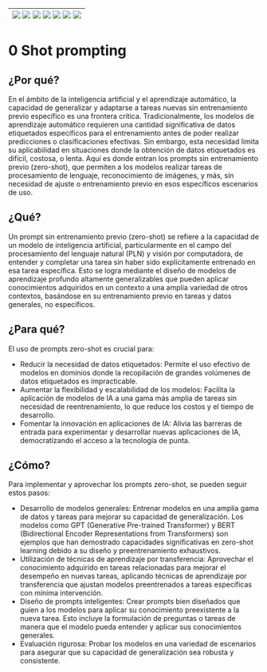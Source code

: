 <div align=right>

|[![](https://img.shields.io/badge/-Inicio-FFF?style=flat&logo=Emlakjet&logoColor=black)](/README.md) [![](https://img.shields.io/badge/-Introducción-FFF?style=flat)](/documentos/intro.md) [![](https://img.shields.io/badge/-Panorámica-FFF?style=flat)](/documentos/panorámica.md) [![](https://img.shields.io/badge/-Prompts-FFF?style=flat)](/documentos/prompts/README.md) [![](https://img.shields.io/badge/-Ingeniería_de_prompts-FFF?style=flat)](/documentos/ingenieriaDePrompts/README.md) [![](https://img.shields.io/badge/-Patrones-FFF?style=flat)](/documentos/ingenieriaDePrompts/patrones/README.md) [![](https://img.shields.io/badge/-Casos_de_uso-FFF?style=flat)](/documentos/casosDeUso/README.md)|
|-|

</div>

# 0 Shot prompting

## ¿Por qué?

En el ámbito de la inteligencia artificial y el aprendizaje automático, la capacidad de generalizar y adaptarse a tareas nuevas sin entrenamiento previo específico es una frontera crítica. Tradicionalmente, los modelos de aprendizaje automático requieren una cantidad significativa de datos etiquetados específicos para el entrenamiento antes de poder realizar predicciones o clasificaciones efectivas. Sin embargo, esta necesidad limita su aplicabilidad en situaciones donde la obtención de datos etiquetados es difícil, costosa, o lenta. Aquí es donde entran los prompts sin entrenamiento previo (zero-shot), que permiten a los modelos realizar tareas de procesamiento de lenguaje, reconocimiento de imágenes, y más, sin necesidad de ajuste o entrenamiento previo en esos específicos escenarios de uso.

## ¿Qué?

Un prompt sin entrenamiento previo (zero-shot) se refiere a la capacidad de un modelo de inteligencia artificial, particularmente en el campo del procesamiento del lenguaje natural (PLN) y visión por computadora, de entender y completar una tarea sin haber sido explícitamente entrenado en esa tarea específica. Esto se logra mediante el diseño de modelos de aprendizaje profundo altamente generalizables que pueden aplicar conocimientos adquiridos en un contexto a una amplia variedad de otros contextos, basándose en su entrenamiento previo en tareas y datos generales, no específicos.

## ¿Para qué?

El uso de prompts zero-shot es crucial para:

- Reducir la necesidad de datos etiquetados: Permite el uso efectivo de modelos en dominios donde la recopilación de grandes volúmenes de datos etiquetados es impracticable.
- Aumentar la flexibilidad y escalabilidad de los modelos: Facilita la aplicación de modelos de IA a una gama más amplia de tareas sin necesidad de reentrenamiento, lo que reduce los costos y el tiempo de desarrollo.
- Fomentar la innovación en aplicaciones de IA: Alivia las barreras de entrada para experimentar y desarrollar nuevas aplicaciones de IA, democratizando el acceso a la tecnología de punta.

## ¿Cómo?

Para implementar y aprovechar los prompts zero-shot, se pueden seguir estos pasos:

- Desarrollo de modelos generales: Entrenar modelos en una amplia gama de datos y tareas para mejorar su capacidad de generalización. Los modelos como GPT (Generative Pre-trained Transformer) y BERT (Bidirectional Encoder Representations from Transformers) son ejemplos que han demostrado capacidades significativas en zero-shot learning debido a su diseño y preentrenamiento exhaustivos.
- Utilización de técnicas de aprendizaje por transferencia: Aprovechar el conocimiento adquirido en tareas relacionadas para mejorar el desempeño en nuevas tareas, aplicando técnicas de aprendizaje por transferencia que ajustan modelos preentrenados a tareas específicas con mínima intervención.
- Diseño de prompts inteligentes: Crear prompts bien diseñados que guíen a los modelos para aplicar su conocimiento preexistente a la nueva tarea. Esto incluye la formulación de preguntas o tareas de manera que el modelo pueda entender y aplicar sus conocimientos generales.
- Evaluación rigurosa: Probar los modelos en una variedad de escenarios para asegurar que su capacidad de generalización sea robusta y consistente.